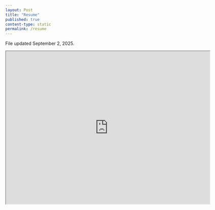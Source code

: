 ```yaml
---
layout: Post
title: "Resume"
published: true
content-type: static
permalink: /resume
---
```


File updated September 2, 2025.

<iframe src="https://drive.google.com/file/d/1Li0zTpW4yvbkSQeBT_fAqkGgliE1vTQt/preview" width="640" height="480" allow="autoplay"></iframe>
